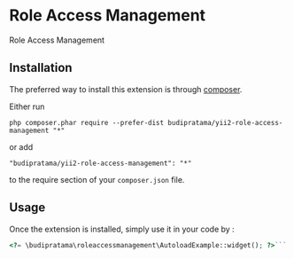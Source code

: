 Role Access Management
======================
Role Access Management

Installation
------------

The preferred way to install this extension is through [composer](http://getcomposer.org/download/).

Either run

```
php composer.phar require --prefer-dist budipratama/yii2-role-access-management "*"
```

or add

```
"budipratama/yii2-role-access-management": "*"
```

to the require section of your `composer.json` file.


Usage
-----

Once the extension is installed, simply use it in your code by  :

```php
<?= \budipratama\roleaccessmanagement\AutoloadExample::widget(); ?>```